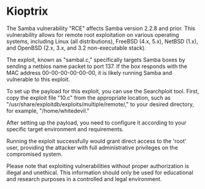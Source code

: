 # Kioptrix
The Samba vulnerability "RCE" affects Samba version 2.2.8 and prior. This vulnerability allows for remote root exploitation on various operating systems, including Linux (all distributions), FreeBSD (4.x, 5.x), NetBSD (1.x), and OpenBSD (2.x, 3.x, and 3.2 non-executable stack).

The exploit, known as "sambal.c," specifically targets Samba boxes by sending a netbios name packet to port 137. If the box responds with the MAC address 00-00-00-00-00-00, it is likely running Samba and vulnerable to this exploit.

To set up the payload for this exploit, you can use the Searchploit tool. First, copy the exploit file "10.c" from the appropriate location, such as "/usr/share/exploitdb/exploits/multiple/remote/," to your desired directory, for example, "/home/whitedevil."

After setting up the payload, you need to configure it according to your specific target environment and requirements.

Running the exploit successfully would grant direct access to the 'root' user, providing the attacker with full administrative privileges on the compromised system.

Please note that exploiting vulnerabilities without proper authorization is illegal and unethical. This information should only be used for educational and research purposes in a controlled and legal environment.
